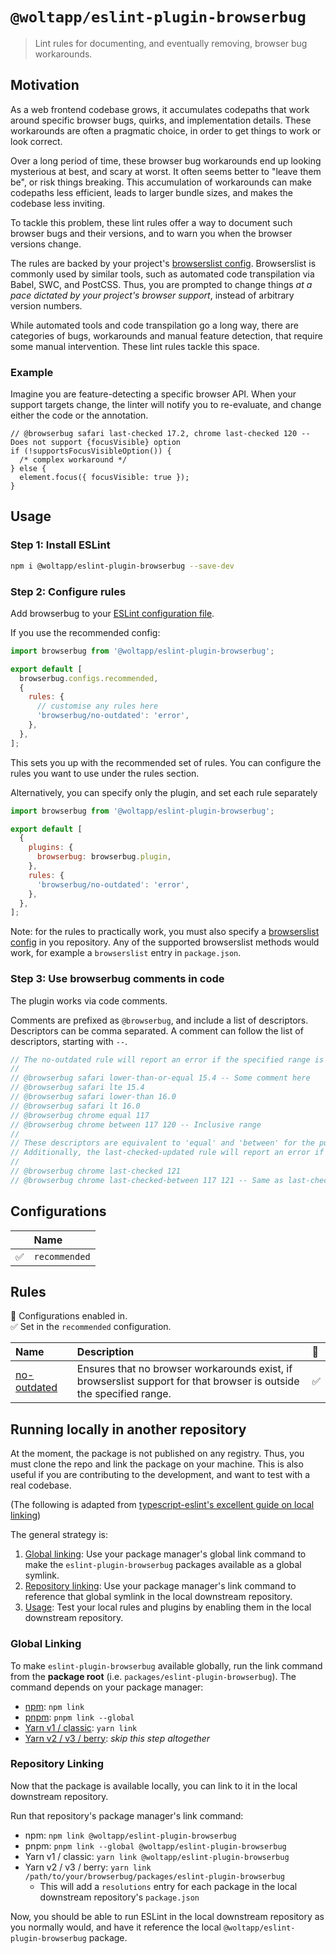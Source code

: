 # `@woltapp/eslint-plugin-browserbug`

> Lint rules for documenting, and eventually removing, browser bug workarounds.

## Motivation

As a web frontend codebase grows, it accumulates codepaths that work around
specific browser bugs, quirks, and implementation details. These workarounds are
often a pragmatic choice, in order to get things to work or look correct.

Over a long period of time, these browser bug workarounds end up looking
mysterious at best, and scary at worst. It often seems better to "leave them
be", or risk things breaking. This accumulation of workarounds can make
codepaths less efficient, leads to larger bundle sizes, and makes the codebase
less inviting.

To tackle this problem, these lint rules offer a way to document such browser
bugs and their versions, and to warn you when the browser versions change.

The rules are backed by your project's
[browserslist config](https://github.com/browserslist/browserslist#browserslist-).
Browserslist is commonly used by similar tools, such as automated code
transpilation via Babel, SWC, and PostCSS. Thus, you are prompted to change
things _at a pace dictated by your project's browser support_, instead of
arbitrary version numbers.

While automated tools and code transpilation go a long way, there are categories
of bugs, workarounds and manual feature detection, that require some manual
intervention. These lint rules tackle this space.

### Example

Imagine you are feature-detecting a specific browser API. When your support
targets change, the linter will notify you to re-evaluate, and change either the
code or the annotation.

```tsx
// @browserbug safari last-checked 17.2, chrome last-checked 120 -- Does not support {focusVisible} option
if (!supportsFocusVisibleOption()) {
  /* complex workaround */
} else {
  element.focus({ focusVisible: true });
}
```

## Usage

### Step 1: Install ESLint

```sh
npm i @woltapp/eslint-plugin-browserbug --save-dev
```

### Step 2: Configure rules

Add browserbug to your
[ESLint configuration file](https://eslint.org/docs/latest/use/configure/configuration-files).

If you use the recommended config:

```js
import browserbug from '@woltapp/eslint-plugin-browserbug';

export default [
  browserbug.configs.recommended,
  {
    rules: {
      // customise any rules here
      'browserbug/no-outdated': 'error',
    },
  },
];
```

This sets you up with the recommended set of rules. You can configure the rules
you want to use under the rules section.

Alternatively, you can specify only the plugin, and set each rule separately

```js
import browserbug from '@woltapp/eslint-plugin-browserbug';

export default [
  {
    plugins: {
      browserbug: browserbug.plugin,
    },
    rules: {
      'browserbug/no-outdated': 'error',
    },
  },
];
```

Note: for the rules to practically work, you must also specify a
[browserslist config](https://browsersl.ist/) in you repository. Any of the
supported browserslist methods would work, for example a `browserslist` entry in
`package.json`.

### Step 3: Use browserbug comments in code

The plugin works via code comments.

Comments are prefixed as `@browserbug`, and include a list of descriptors.
Descriptors can be comma separated. A comment can follow the list of
descriptors, starting with `--`.

```ts
// The no-outdated rule will report an error if the specified range is no longer supported.
//
// @browserbug safari lower-than-or-equal 15.4 -- Some comment here
// @browserbug safari lte 15.4
// @browserbug safari lower-than 16.0
// @browserbug safari lt 16.0
// @browserbug chrome equal 117
// @browserbug chrome between 117 120 -- Inclusive range
//
// These descriptors are equivalent to 'equal' and 'between' for the purposes of no-outdated.
// Additionally, the last-checked-updated rule will report an error if there is a newer version of the specified versions available.
//
// @browserbug chrome last-checked 121
// @browserbug chrome last-checked-between 117 121 -- Same as last-checked, but documents when a workaround started
```

## Configurations

<!-- begin auto-generated configs list -->

|     | Name          |
| :-- | :------------ |
| ✅  | `recommended` |

<!-- end auto-generated configs list -->

## Rules

<!-- begin auto-generated rules list -->

💼 Configurations enabled in.\
✅ Set in the `recommended` configuration.

| Name                                     | Description                                                                                                         | 💼  |
| :--------------------------------------- | :------------------------------------------------------------------------------------------------------------------ | :-- |
| [no-outdated](docs/rules/no-outdated.md) | Ensures that no browser workarounds exist, if browserslist support for that browser is outside the specified range. | ✅  |

<!-- end auto-generated rules list -->

## Running locally in another repository

At the moment, the package is not published on any registry. Thus, you must
clone the repo and link the package on your machine. This is also useful if you
are contributing to the development, and want to test with a real codebase.

(The following is adapted from
[typescript-eslint's excellent guide on local linking](https://typescript-eslint.io/contributing/local-development/local-linking/))

The general strategy is:

1. [Global linking](#global-linking): Use your package manager's global link
   command to make the `eslint-plugin-browserbug` packages available as a global
   symlink.
2. [Repository linking](#repository-linking): Use your package manager's link
   command to reference that global symlink in the local downstream repository.
3. [Usage](#usage): Test your local rules and plugins by enabling them in the
   local downstream repository.

### Global Linking

To make `eslint-plugin-browserbug` available globally, run the link command from
the **package root** (i.e. `packages/eslint-plugin-browserbug`). The command
depends on your package manager:

- [npm](https://docs.npmjs.com/cli/v9/commands/npm-link 'npm link docs'):
  `npm link`
- [pnpm](https://pnpm.io/cli/link 'pnpm link docs'): `pnpm link --global`
- [Yarn v1 / classic](https://classic.yarnpkg.com/lang/en/docs/cli/link/ 'Yarn v1 / classic docs'):
  `yarn link`
- [Yarn v2 / v3 / berry](https://yarnpkg.com/cli/link 'Yarn v2 / v3 / berry docs'):
  _skip this step altogether_

### Repository Linking

Now that the package is available locally, you can link to it in the local
downstream repository.

Run that repository's package manager's link command:

- npm: `npm link @woltapp/eslint-plugin-browserbug`
- pnpm: `pnpm link --global @woltapp/eslint-plugin-browserbug`
- Yarn v1 / classic: `yarn link @woltapp/eslint-plugin-browserbug`
- Yarn v2 / v3 / berry:
  `yarn link /path/to/your/browserbug/packages/eslint-plugin-browserbug`
  - This will add a `resolutions` entry for each package in the local downstream
    repository's `package.json`

Now, you should be able to run ESLint in the local downstream repository as you
normally would, and have it reference the local
`@woltapp/eslint-plugin-browserbug` package.
